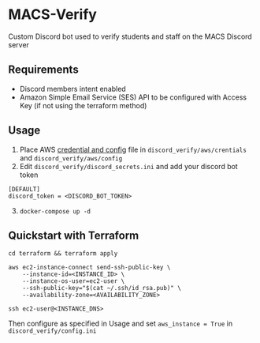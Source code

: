# MACS-Verify

Custom Discord bot used to verify students and staff on the MACS Discord server 

## Requirements
* Discord members intent enabled
* Amazon Simple Email Service (SES) API to be configured with Access Key (if not using the terraform method)

## Usage
1. Place AWS [credential and config](https://boto3.amazonaws.com/v1/documentation/api/latest/guide/quickstart.html#configuration) file in `discord_verify/aws/crentials` and `discord_verify/aws/config`
2. Edit `discord_verify/discord_secrets.ini` and add your discord bot token
```
[DEFAULT]
discord_token = <DISCORD_BOT_TOKEN>
```
3. `docker-compose up -d`


## Quickstart with Terraform
```
cd terraform && terraform apply

aws ec2-instance-connect send-ssh-public-key \
	--instance-id=<INSTANCE_ID> \
	--instance-os-user=ec2-user \
	--ssh-public-key="$(cat ~/.ssh/id_rsa.pub)" \
	--availability-zone=<AVAILABILITY_ZONE>

ssh ec2-user@<INSTANCE_DNS>
```
Then configure as specified in Usage and set `aws_instance = True` in `discord_verify/config.ini`
